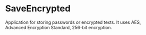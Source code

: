 # SaveEncrypted
Application for storing passwords or encrypted texts.   It uses AES, Advanced Encryption Standard, 256-bit encryption. 
